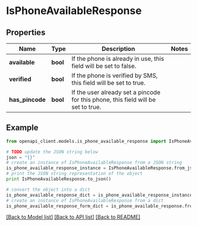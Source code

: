 # IsPhoneAvailableResponse


## Properties
Name | Type | Description | Notes
------------ | ------------- | ------------- | -------------
**available** | **bool** | If the phone is already in use, this field will be set to false. | 
**verified** | **bool** | If the phone is verified by SMS, this field will be set to true. | 
**has_pincode** | **bool** | If the user already set a pincode for this phone, this field will be set to true. | 

## Example

```python
from openapi_client.models.is_phone_available_response import IsPhoneAvailableResponse

# TODO update the JSON string below
json = "{}"
# create an instance of IsPhoneAvailableResponse from a JSON string
is_phone_available_response_instance = IsPhoneAvailableResponse.from_json(json)
# print the JSON string representation of the object
print IsPhoneAvailableResponse.to_json()

# convert the object into a dict
is_phone_available_response_dict = is_phone_available_response_instance.to_dict()
# create an instance of IsPhoneAvailableResponse from a dict
is_phone_available_response_form_dict = is_phone_available_response.from_dict(is_phone_available_response_dict)
```
[[Back to Model list]](../README.md#documentation-for-models) [[Back to API list]](../README.md#documentation-for-api-endpoints) [[Back to README]](../README.md)


